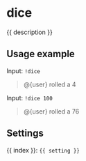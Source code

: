 # dice

<script setup>
import { settings as s } from "../../settings/dice.js"
const { description, ...settings } = s
</script>

{{ description }}

## Usage example

Input: `!dice`

> @\{user\} rolled a 4

Input: `!dice 100`

> @\{user\} rolled a 76

## Settings
<div v-for="(setting, index) in settings">
{{ index }}: <code>{{ setting }}</code>
</div>

